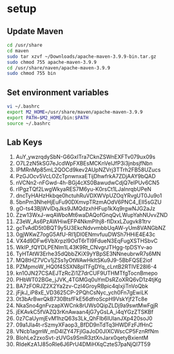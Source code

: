 # setup

## Update Maven

```bash
cd /usr/share
cd maven
sudo tar xzvf ~/Downloads/apache-maven-3.9.9-bin.tar.gz
sudo chmod 755 apache-maven-3.9.9
cd /usr/share/naven/apache-maven-3.9.9
sudo chmod 755 bin
```

## Set environment variables
```bash
vi ~/.bashrc
export M2_HOME=/usr/share/maven/apache-maven-3.9.9
export PATH=$M2_HOME/bin:$PATH
source ~/.bashrc
```

## Lab Keys
1. AuY_ywzrqdySbN-G6GxITra7CknZSWnEXFTv079ux09s
1. O7L2zN5kSG7eJcdWpFXBEsMCKnVelJfP3i3jnbsjfNbn
1. lPMRnMp85mL2QOCd9kev2AUpNZVrj3TTrh2FB58UZucs
1. PzGJOcv5VcLOZcTpnwnxaETijDhwfrkA7ZDjAAY9bQAD
1. nVCNn2-nFGwd-4h-BGj4cXS0BawudwCdjQ7eIPUv6CN5
1. rIPgzTQf2LwgWkyaRES7M6yu-K0rsCt1LJaInrqbUPeN
1. dncTyHAHzHkbqe0hctuhRuVDXWVpUZOqYRvgUT0Ju9o1
1. 5bnPm3NheHjEuFu90DXmvpTRzmAOdV6PNC4_ElI5sGZU
1. gO-ts43BjWvlDqJks9JMQdzxhHFup1kXq9rgwNJG2aJz
1. Zzw13WxJ-wqAWboMt6waDAQofGnqQvLWupYahNUvvZND
1. Z3eW_As6PzAWHiwEFP4NkmPlhj8-fIDxxLZugvk81trv
1. gcTvAdD5t0BQT9y5U3EkcNdvvmbbUqAW-yUm8VANGbNZ
1. 0gjWKwZ7ogG5AfU-RI1jDl0ENmvfuuDWSh7HHiE4E43c
1. VX4d9DFw6VbXrpzl9OdT6rTI9FdueN3EqFugXSTHSbvC
1. WkIP_fQYDLPENlm1L43K9Rt_CNvgrJTHgg-tpDSYv-ao
1. TyHTAtW3Erhe35dQbbZKiX9yYBpSE3NNneubrwR7s6MN
1. MQ8tHZ7VCv1jZSs1yOtWAwHkItSKu9J9-5BbFQSE2iof
1. PZMpmoW_HQ0f4SSXN8pITFgDYq_cLntB2RTlVE28I6-4
1. kn1OJN27CSAEJTzRcZi1Z7drCUF9UTHMTfgTocnBmepo
1. PHbWT02BGe_jJVK_4TGMGq0uYmDsRZoXRQ6vD1z4tjKg
1. BA7zFORJZ2X2Ya2zv-CzI4GroyRBpic4qIxjiTnVoQbk
1. jFjkJ_iP8xE_VD3625CP-2PQhCsNyc_ych0Fn7gEwiLK
1. 0t3bArBwrQkB730BtsfFkE56dfroScpH9VskYjf2Tc8e
1. NkaSno4gnFvzapXWCnk8rUWs0QipZLDj9a9swtMwFgjR
1. jEKAvkC5fVAZQ3rKnAwaan4jG7yGsLA_i4qYGzZTSKBf
1. 0z7CaUymjEvM1hzQ63s3Lk_QhFIb6IUlanJXp420soJ0
1. 09a1Jla4t-rSzmyXFaop3_BfDD9nTdTq3HWDFzFJfHnC
1. VNcb1agmW_mD4lZY47FjlGaJoD0JIXCWscCP5FznRfNm
1. BlohLe2zxoSvt-zUVGs9SmR3ztXnJarx0qetyBxientM
1. RIdeKzA1J85oRIe6J6PrU4DMiHXqCzteS7paNjQI7T59

